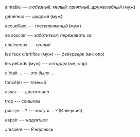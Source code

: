 aimable --- *любезный; милый; приятный; дружелюбный* (муж)



généreux --- *щедрый* (муж)



accueillant --- *гостеприимный* (муж)



se soucier --- *заботиться; переживать за*



chaleureux --- *теплый*



les feux d'artifice (муж) --- *фейерверк* (мн; опр)



les pétards (муж) --- *петарды* (мн; опр)



c'était ... --- *это было ...*



foncé(e) --- *темный*



assez --- *достаточно*



trop --- *слишком*



puis-je ... ? --- *могу я ... ?* (Инверсия)



espoir --- *надеяться*



J'espère --- *Я надеюсь*